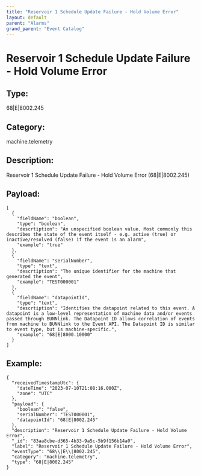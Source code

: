 ```yaml
---
title: "Reservoir 1 Schedule Update Failure - Hold Volume Error"
layout: default
parent: "Alarms"
grand_parent: "Event Catalog"
---
```


# Reservoir 1 Schedule Update Failure - Hold Volume Error

## Type:

68|E|8002.245

## Category:

machine.telemetry

## Description: 

Reservoir 1 Schedule Update Failure - Hold Volume Error (68\|E\|8002.245)

## Payload:

```
[
  {
    "fieldName": "boolean",
    "type": "boolean",
    "descrtiption": "An unspecified boolean value. Most commonly this describes the state of the event itself - e.g. active (true) or inactive/resolved (false) if the event is an alarm",
    "example": "true"
  },
  {
    "fieldName": "serialNumber",
    "type": "text",
    "descrtiption": "The unique identifier for the machine that generated the event",
    "example": "TEST000001"
  },
  {
    "fieldName": "datapointId",
    "type": "text",
    "descrtiption": "Identifies the datapoint related to this event. A datapoint is a low-level representation of machine data and/or events passed through BUNNlink. The Datapoint ID allows correlation of events from machine to BUNNlink to the Event API. The Datapoint ID is similar to event type, but is machine-specific.",
    "example": "68|E|8000.10000"
  }
]
```

## Example:

```
{
  "receivedTimestampUtc": {
    "dateTime": "2023-07-10T21:08:16.000Z",
    "zone": "UTC"
  },
  "payload": {
    "boolean": "false",
    "serialNumber": "TEST000001",
    "datapointId": "68|E|8002.245"
  },
  "description": "Reservoir 1 Schedule Update Failure - Hold Volume Error",
  "_id": "83aa8cbe-d365-4b33-9a5c-5b9f156b14a0",
  "label": "Reservoir 1 Schedule Update Failure - Hold Volume Error",
  "eventType": "68\\|E\\|8002.245",
  "category": "machine.telemetry",
  "type": "68|E|8002.245"
}
```

